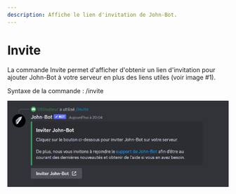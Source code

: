 ```yaml
---
description: Affiche le lien d'invitation de John-Bot.
---
```


# Invite

La commande Invite permet d'afficher d'obtenir un lien d'invitation pour ajouter John-Bot à votre serveur en plus des liens utiles (voir image #1).

Syntaxe de la commande : /invite

![Image #1](../../../.gitbook/assets/Invite.png)
